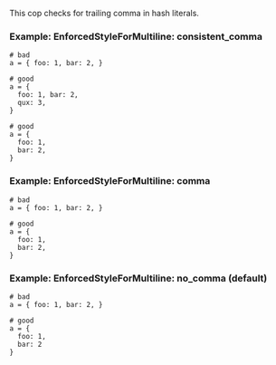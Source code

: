 This cop checks for trailing comma in hash literals.

### Example: EnforcedStyleForMultiline: consistent_comma
    # bad
    a = { foo: 1, bar: 2, }

    # good
    a = {
      foo: 1, bar: 2,
      qux: 3,
    }

    # good
    a = {
      foo: 1,
      bar: 2,
    }

### Example: EnforcedStyleForMultiline: comma
    # bad
    a = { foo: 1, bar: 2, }

    # good
    a = {
      foo: 1,
      bar: 2,
    }

### Example: EnforcedStyleForMultiline: no_comma (default)
    # bad
    a = { foo: 1, bar: 2, }

    # good
    a = {
      foo: 1,
      bar: 2
    }
